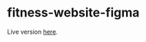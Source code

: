 # fitness-website-figma

Live version [here](https://maksim-volkmann.github.io/fitness-website-figma/).